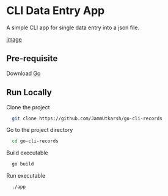 
# CLI Data Entry App

A simple CLI app for single data entry into a json file.

[image](https://github.com/JammUtkarsh/go-cli-records/blob/main/sample.png?raw=true)

## Pre-requisite

Download [Go](https://go.dev/doc/install)

## Run Locally

Clone the project

```bash
  git clone https://github.com/JammUtkarsh/go-cli-records
```

Go to the project directory

```bash
  cd go-cli-records
```

Build executable

```bash
  go build
```

Run executable

```bash
  ./app
```
